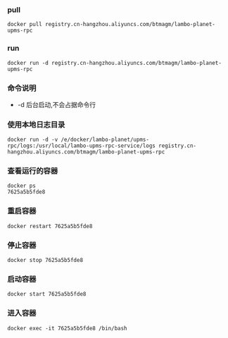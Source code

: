 ### pull

```
docker pull registry.cn-hangzhou.aliyuncs.com/btmagm/lambo-planet-upms-rpc 
```

### run

```
docker run -d registry.cn-hangzhou.aliyuncs.com/btmagm/lambo-planet-upms-rpc
```

### 命令说明

- -d 后台启动,不会占据命令行


### 使用本地日志目录

```
docker run -d -v /e/docker/lambo-planet/upms-rpc/logs:/usr/local/lambo-upms-rpc-service/logs registry.cn-hangzhou.aliyuncs.com/btmagm/lambo-planet-upms-rpc
```

### 查看运行的容器

```
docker ps
7625a5b5fde8
```

### 重启容器

```
docker restart 7625a5b5fde8
```

### 停止容器

```
docker stop 7625a5b5fde8
```

### 启动容器

```
docker start 7625a5b5fde8
```

### 进入容器

```
docker exec -it 7625a5b5fde8 /bin/bash
```
